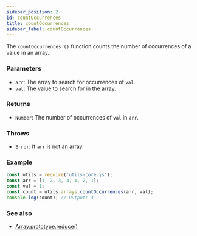 ```yaml
---
sidebar_position: 2
id: countOccurrences
title: countOccurrences
sidebar_label: countOccurrences
---
```


The `countOccurrences ()` function counts the number of occurrences of a value in an array..

### Parameters
- `arr`: The array to search for occurrences of `val`.
- `val`: The value to search for in the array.

### Returns
- `Number`: The number of occurrences of `val` in `arr`.

### Throws
- `Error`: If `arr` is not an array.
### Example

```js
const utils = require('utils-core.js');
const arr = [1, 2, 3, 4, 1, 2, 1];
const val = 1;
const count = utils.arrays.countOccurrences(arr, val);
console.log(count); // Output: 3
```

### See also

- [Array.prototype.reduce()](https://developer.mozilla.org/en-US/docs/Web/JavaScript/Reference/Global_Objects/Array/reduce)
